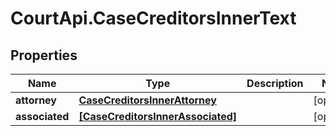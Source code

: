 # CourtApi.CaseCreditorsInnerText

## Properties
Name | Type | Description | Notes
------------ | ------------- | ------------- | -------------
**attorney** | [**CaseCreditorsInnerAttorney**](CaseCreditorsInnerAttorney.md) |  | [optional] 
**associated** | [**[CaseCreditorsInnerAssociated]**](CaseCreditorsInnerAssociated.md) |  | [optional] 


